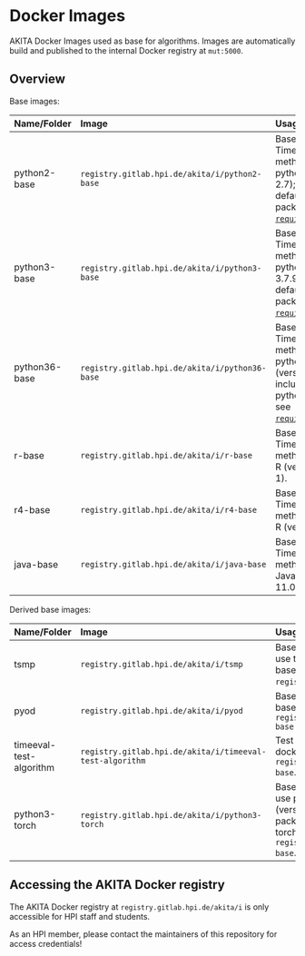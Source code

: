 # Docker Images

AKITA Docker Images used as base for algorithms.
Images are automatically build and published to the internal Docker registry at `mut:5000`.

## Overview

Base images:

| Name/Folder | Image | Usage |
| :--- | :---- | :---- |
| python2-base | `registry.gitlab.hpi.de/akita/i/python2-base` | Base image for TimeEval methods that use python2 (version 2.7); includes default python packages, see [`requirements.txt`](./python2-base/requirements.txt). |
| python3-base | `registry.gitlab.hpi.de/akita/i/python3-base` | Base image for TimeEval methods that use python3 (version 3.7.9); includes default python packages, see [`requirements.txt`](./python3-base/requirements.txt). |
| python36-base | `registry.gitlab.hpi.de/akita/i/python36-base` | Base image for TimeEval methods that use python3.6 (version 3.6.13); includes default python packages, see [`requirements.txt`](./python36-base/requirements.txt). |
| r-base | `registry.gitlab.hpi.de/akita/i/r-base` | Base image for TimeEval methods that use R (version 3.5.2-1). |
| r4-base | `registry.gitlab.hpi.de/akita/i/r4-base` | Base image for TimeEval methods that use R (version 4.0.5). |
| java-base | `registry.gitlab.hpi.de/akita/i/java-base` | Base image for TimeEval methods that use Java (JRE 11.0.10). |

Derived base images:

| Name/Folder | Image | Usage |
| :--- | :---- | :---- |
| tsmp | `registry.gitlab.hpi.de/akita/i/tsmp` | Base image for TimeEval methods that use the matrix profile R package [`tsmp`](https://github.com/matrix-profile-foundation/tsmp); is based on `registry.gitlab.hpi.de/akita/i/r-base`. |
| pyod | `registry.gitlab.hpi.de/akita/i/pyod` | Base image for TimeEval methods that are based on the [`pyod`](https://github.com/yzhao062/pyod) library; is based on `registry.gitlab.hpi.de/akita/i/python3-base` |
| timeeval-test-algorithm | `registry.gitlab.hpi.de/akita/i/timeeval-test-algorithm` | Test image for TimeEval tests that use docker; is based on `registry.gitlab.hpi.de/akita/i/python3-base`. |
| python3-torch | `registry.gitlab.hpi.de/akita/i/python3-torch` | Base image for TimeEval methods that use python3 (version 3.7.9) and PyTorch (version 1.7.1); includes default python packages, see [`requirements.txt`](./python3-base/requirements.txt), and torch; is based on `registry.gitlab.hpi.de/akita/i/python3-base`. |

## Accessing the AKITA Docker registry

The AKITA Docker registry at `registry.gitlab.hpi.de/akita/i` is only accessible for HPI staff and students.

As an HPI member, please contact the maintainers of this repository for access credentials!
